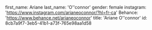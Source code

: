 first_name: Ariane
last_name: 'O''connor'
gender: female
instagram: 'https://www.instagram.com/arianeoconnor/?hl=fr-ca'
Behance: 'https://www.behance.net/arianeoconnor'
title: 'Ariane O''connor'
id: 8cb7a9f7-3eb5-41b1-a73f-765e98aa1d58
